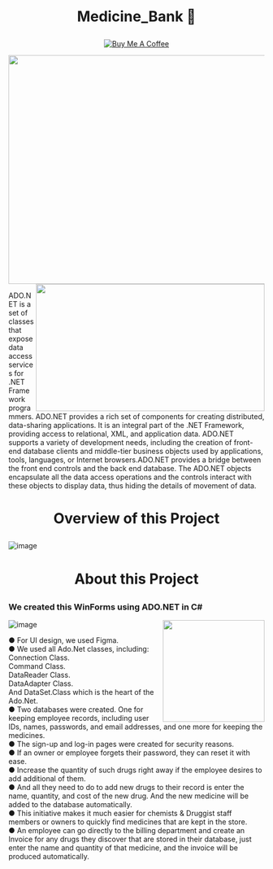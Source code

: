       
 # <p align="center">Medicine_Bank 🏥 </p>


<div align="center" > 
 
<a href="#" >[![Buy Me A Coffee](https://img.shields.io/open-vsx/stars/redhat/java?color=D8B024&label=buy%20me%20a%20coffee&style=plastic)](https://www.buymeacoffee.com/DebtanuKhanra)‎</a>
 
</div>

<img width="1000" height="450" src ="https://user-images.githubusercontent.com/102660203/190621601-122315bf-416a-4b69-8362-9928980ec10f.png" >

<img align="right" height="250" width="450" src="https://user-images.githubusercontent.com/102660203/190659527-84991667-0033-4987-9a6b-1a95799d72da.png">


ADO.NET is a set of classes that expose data access services for .NET Framework programmers. ADO.NET provides a rich set of components for creating distributed, data-sharing applications. It is an integral part of the .NET Framework, providing access to relational, XML, and application data. ADO.NET supports a variety of development needs, including the creation of front-end database clients and middle-tier business objects used by applications, tools, languages, or Internet browsers.ADO.NET provides a bridge between the front end controls and the back end database. The ADO.NET objects encapsulate all the data access operations and the controls interact with these objects to display data, thus hiding the details of movement of data.

# <p align="center"> Overview of this Project </p>



![image](https://user-images.githubusercontent.com/102660203/190656862-e12b6327-80f9-4cc7-866d-d29094fccfc3.png)
<br>

# <p align="center">  About this Project </p>

### We created this WinForms using ADO.NET in C# 

<img align="right" height="200" width="200" src="https://user-images.githubusercontent.com/102660203/190623202-46cd0005-ebb7-4cd7-a138-662454e42bb8.png">


![image](https://user-images.githubusercontent.com/102660203/190622524-2af3fc19-95b7-494e-ac38-62062674a225.png)

● For UI design, we used Figma. <br>
● We used all Ado.Net classes, including:
Connection Class.<br>
Command Class.<br>
DataReader Class.<br>
DataAdapter Class.<br>
And DataSet.Class which is the heart of the Ado.Net. <br>
● Two databases were created. One for keeping employee records, including user IDs, names, passwords, and email addresses, and one more for keeping the medicines.<br>
● The sign-up and log-in pages were created for security reasons.<br>
● If an owner or employee forgets their password, they can reset it with ease.<br>
● Increase the quantity of such drugs right away if the employee desires to add additional of them.<br>
● And all they need to do to add new drugs to their record is enter the name, quantity, and cost of the new drug. And the new medicine will be added to the database automatically.<br>
● This initiative makes it much easier for chemists & Druggist staff members or owners to quickly find medicines that are kept in the store.<br>
● An employee can go directly to the billing department and create an Invoice for any drugs they discover that are stored in their database, just enter the name and quantity of that medicine, and the invoice will be produced automatically.<br>
<br>







